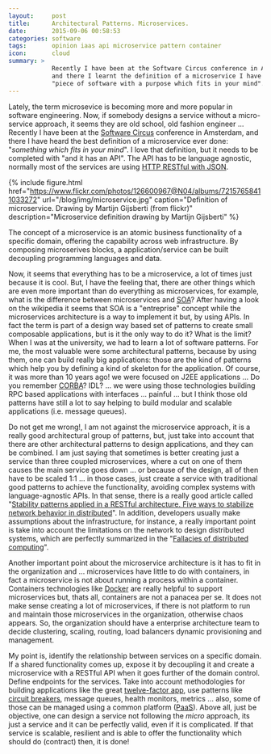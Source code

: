 ```yaml
---
layout:     post
title:      Architectural Patterns. Microservices.
date:       2015-09-06 00:58:53
categories: software
tags:       opinion iaas api microservice pattern container
icon:       cloud
summary: >
            Recently I have been at the Software Circus conference in Amsterdam, 
            and there I learnt the definition of a microservice I have ever heard: 
            "piece of software with a purpose which fits in your mind". 
---
```


Lately, the term microsevice is becoming more and more popular in software 
engineering. Now, if somebody designs a service without a micro-service approach, 
it seems they are old school, old fashion engineer ... Recently I have been 
at the [Software Circus](http://softwarecircus.io/) conference in Amsterdam, 
and there I have heard the best definition of a microservice ever done: 
"*something which fits in your mind*". I love that definition, but it needs 
to be completed with "and it has an API". The API has to be language agnostic, 
normally most of the services are using [HTTP RESTful with JSON](https://en.wikipedia.org/wiki/Representational_state_transfer#Applied_to_web_services).


{% include figure.html href="https://www.flickr.com/photos/126600967@N04/albums/72157658411033272" url="/blog/img/microservice.jpg" caption="Definition of microservice. Drawing by Martijn Gijsberti (from flickr)" description="Microservice definition drawing by Martijn Gijsberti" %}


The concept of a microservice is an atomic business functionality of a specific 
domain, offering the capability across web infrastructure. By composing
microserives blocks, a application/service can be built decoupling 
programming languages and data. 


Now, it seems that everything has to be a microservice, a lot of times just 
because it is cool. But, I have the feeling that, there are other things 
which are even more important than do everything as microservices, for example,
what is the difference between microservices and 
[SOA](https://en.wikipedia.org/wiki/Service-oriented_architecture)? 
After having a look on the wikipedia it seems that SOA is a "entreprise" 
concept while the microservices architecture is a way to implement it but, 
by using APIs. In fact the term is part of a design way based set of patterns 
to create small composable applications, but is it the only way to do it? What 
is the limit? When I was at the university, we had to learn a lot of software 
patterns. For me, the most valuable were some architectural patterns, because by 
using them, one can build really big applications: those are the kind of patterns 
which help you by defining a kind of skeleton for the application. Of course, it 
was more than 10 years ago! we were focused on J2EE applications ... Do you remember 
[CORBA](https://en.wikipedia.org/wiki/Common_Object_Request_Broker_Architecture)? 
IDL? ... we were using those technologies building RPC based applications with 
interfaces ... painful ... but I think those old patterns have still a lot 
to say helping to build modular and scalable applications (i.e. message queues).


Do not get me wrong!, I am not against the microservice approach, it is a 
really good architectural group of patterns, but, just take into account that 
there are other architectural patterns to design applications, and they can be 
combined. I am just saying that sometimes is better creating just a service than 
three coupled microservices, where a cut on one of them causes the main service 
goes down ... or because of the design, all of then have to be scaled 1:1 ... 
in those cases, just create a service with traditional good patterns to achieve 
the functionality, avoiding complex systems with language-agnostic APIs. 
In that sense, there is a really good article called "[Stability patterns applied 
in a RESTful architecture. Five ways to stabilize network behavior in distributed](http://www.javaworld.com/article/2824163/application-performance/stability-patterns-applied-in-a-restful-architecture.html)".
In addition, developers usually make assumptions about the infrastructure, for 
instance, a really important point is take into account the limitations on 
the network to design distributed systems, which are perfectly summarized in 
the "[Fallacies of distributed computing](https://en.wikipedia.org/wiki/Fallacies_of_distributed_computing)".


Another important point about the microservice architecture is it has to fit in 
the organization and ... microservices have little to do with containers, in 
fact a microservice is not about running a process within a container. Containers
technologies like [Docker](https://www.docker.com/) are really helpful
to support microservices but, thats all, containers are not a panacea per se. 
It does not make sense creating a lot of microservices, if 
there is not platform to run and maintain those microservices in the 
organization, otherwise chaos appears. So, the organization should have a 
enterprise architecture team to decide clustering, scaling, routing, load 
balancers dynamic provisioning and management.


My point is, identify the relationship between services on a specific domain. 
If a shared functionality comes up, expose it by decoupling it and create a 
microservice with a RESTful API when it goes further of the domain control. 
Define endpoints for the services. Take into account methodologies for building 
applications like the great [twelve-factor app](http://12factor.net/), use 
patterns like [circuit breakers](https://en.wikipedia.org/wiki/Circuit_breaker_design_pattern), 
message queues, health monitors, metrics ...
also, some of those can be managed using a common platform 
([PaaS](https://en.wikipedia.org/wiki/Platform_as_a_service)).
Above all, just be objective, one can design a service not following the 
*micro* approach, its just a service and it can be perfectly valid, even if 
it is complicated. If that service is scalable, resilient and is able to offer 
the functionality which should do (contract) then, it is done!


